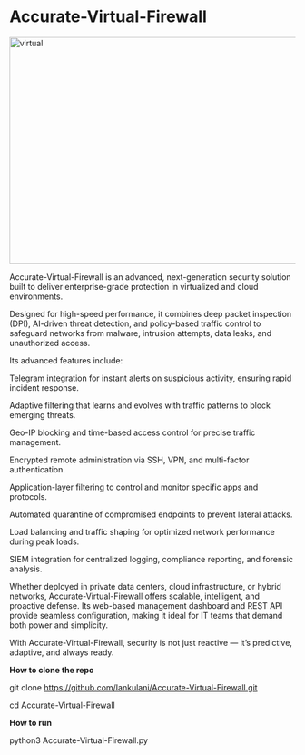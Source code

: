# Accurate-Virtual-Firewall

<img width="1536" height="400" alt="virtual" src="https://github.com/user-attachments/assets/f4c99518-74e9-4fa4-8cde-0a19f0923287" />


Accurate-Virtual-Firewall is an advanced, next-generation security solution built to deliver enterprise-grade protection in virtualized and cloud environments.

Designed for high-speed performance, it combines deep packet inspection (DPI), AI-driven threat detection, and policy-based traffic control to safeguard networks from malware, intrusion attempts, data leaks, and unauthorized access.

Its advanced features include:

Telegram integration for instant alerts on suspicious activity, ensuring rapid incident response.

Adaptive filtering that learns and evolves with traffic patterns to block emerging threats.

Geo-IP blocking and time-based access control for precise traffic management.

Encrypted remote administration via SSH, VPN, and multi-factor authentication.

Application-layer filtering to control and monitor specific apps and protocols.

Automated quarantine of compromised endpoints to prevent lateral attacks.

Load balancing and traffic shaping for optimized network performance during peak loads.

SIEM integration for centralized logging, compliance reporting, and forensic analysis.

Whether deployed in private data centers, cloud infrastructure, or hybrid networks, Accurate-Virtual-Firewall offers scalable, intelligent, and proactive defense. Its web-based management dashboard and REST API provide seamless configuration, making it ideal for IT teams that demand both power and simplicity.

With Accurate-Virtual-Firewall, security is not just reactive — it’s predictive, adaptive, and always ready.

**How to clone the repo**

git clone https://github.com/Iankulani/Accurate-Virtual-Firewall.git

cd Accurate-Virtual-Firewall

**How to run**

python3 Accurate-Virtual-Firewall.py

